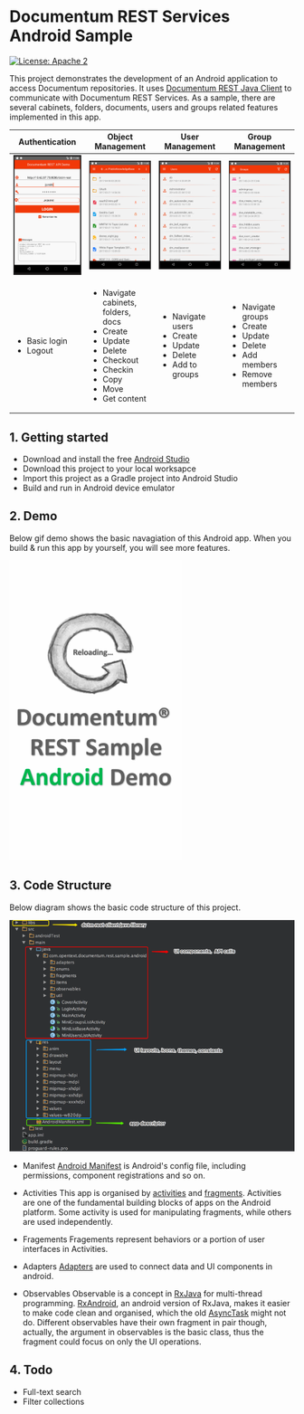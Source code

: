 # Documentum REST Services Android Sample

[![License: Apache 2](https://img.shields.io/badge/license-Apache%202.0-brightgreen.svg)](http://www.apache.org/licenses/LICENSE-2.0)


This project demonstrates the development of an Android application to access Documentum repositories. It uses [Documentum REST Java Client](https://github.com/Enterprise-Content-Management/documentum-rest-client-java) to communicate with Documentum REST Services. As a sample, there are several cabinets, folders, documents, users and groups related features implemented in this app.

| Authentication | Object Management | User Management | Group Management |
| ------------------ | ------------------ | ------------------ | ------------------ |
| <img src="demo/snip20170406_2.png" width="300"> | <img src="demo/snip20170406_6.png" width="300"> | <img src="demo/snip20170406_4.png" width="300">  | <img src="demo/snip20170406_5.png" width="300">  |
|<ul><li>Basic login</li><li>Logout</li></ul>|<ul><li>Navigate cabinets, folders, docs</li><li>Create</li><li>Update</li><li>Delete</li><li>Checkout</li><li>Checkin</li><li>Copy</li><li>Move</li><li>Get content</li></ul>|<ul><li>Navigate users</li><li>Create</li><li>Update</li><li>Delete</li><li>Add to groups</li></ul>|<ul><li>Navigate groups</li><li>Create</li><li>Update</li><li>Delete</li><li>Add members</li><li>Remove members</li></ul>|


## 1. Getting started

* Download and install the free [Android Studio](https://developer.android.com/studio/index.html)
* Download this project to your local worksapce
* Import this project as a Gradle project into Android Studio
* Build and run in Android device emulator

## 2. Demo

Below gif demo shows the basic navagiation of this Android app. When you build & run this app by yourself, you will see more features.

  <img src="demo/android-sample.gif">

## 3. Code Structure

Below diagram shows the basic code structure of this project.

  <img src="demo/code_structure.png">

* Manifest
  [Android Manifest](https://developer.android.com/guide/topics/manifest/manifest-intro.html) is Android's config file, including permissions, component registrations and so on.
  
* Activities
  This app is organised by [activities](https://developer.android.com/guide/components/activities/index.html) and [fragments](https://developer.android.com/guide/components/fragments.html). Activities are one of the fundamental building blocks of apps on the Android platform. Some activity is used for manipulating fragments, while others are used independently.
  
* Fragements
  Fragements represent behaviors or a portion of user interfaces in Activities. 
  
* Adapters
  [Adapters](https://developer.android.com/reference/android/widget/Adapter.html) are used to connect data and UI components in android. 
  
* Observables
  Observable is a concept in [RxJava](https://github.com/ReactiveX/RxJava) for multi-thread programming. [RxAndroid](https://github.com/ReactiveX/RxAndroid), an android version of RxJava, makes it easier to make code clean and organised, which the old [AsyncTask](https://developer.android.com/reference/android/os/AsyncTask.html) might not do. Different observables have their own fragment in pair though, actually, the argument in observables is the basic class, thus the fragment could focus on only the UI operations.

## 4. Todo
* Full-text search
* Filter collections
